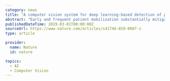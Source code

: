 ```yaml
---
category: news
title: "A computer vision system for deep learning-based detection of patient mobilization activities in the ICU"
abstract: "Early and frequent patient mobilization substantially mitigates risk for post-intensive care syndrome and long-term functional impairment. We developed and tested computer vision algorithms to detect patient mobilization activities occurring in an adult ICU."
publishedDateTime: 2019-03-01T00:00:00Z
sourceUrl: https://www.nature.com/articles/s41746-019-0087-z
type: article

provider:
  name: Nature
  id: nature

topics:
  - AI
  - Computer Vision
---
```

